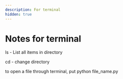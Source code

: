 ```yaml
---
description: For terminal
hidden: true
---
```


# Notes for terminal

ls - List all items in directory

cd - change directory

to open a file through terminal, put python file\_name.py&#x20;

